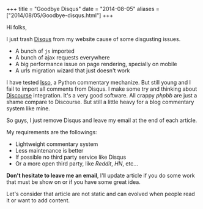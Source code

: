 +++
title = "Goodbye Disqus"
date = "2014-08-05"
aliases = ["2014/08/05/Goodbye-disqus.html"]
+++

Hi folks,

I just trash [Disqus][3] from my website cause of some disgusting issues.

- A bunch of `js` imported
- A bunch of ajax requests everywhere
- A big performance issue on page rendering, specially on mobile
- A urls migration wizard that just doesn't work

I have tested [Isso][1], a Python commentary mechanize. But still young and I fail to import all comments from Disqus.
I make some try and thinking about [Discourse][2] integration. It's a very good software. All crappy *phpbb* are just a shame compare to Discourse. But still a little heavy for a blog commentary system like mine.

So guys, I just remove Disqus and leave my email at the end of each article.

My requirements are the followings:

- Lightweight commentary system
- Less maintenance is better
- If possible no third party service like Disqus
- Or a more open third party, like *Reddit*, *HN*, etc...


**Don't hesitate to leave me an email**, I'll update article if you do some work that must be show on or if you have some great idea.

Let's consider that article are not static and can evolved when people read it or want to add content.


[1]: https://github.com/posativ/isso
[2]: https://github.com/discourse/discourse
[3]: https://disqus.com/
